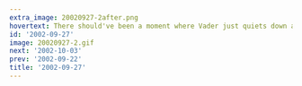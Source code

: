 ```yaml
---
extra_image: 20020927-2after.png
hovertext: There should've been a moment where Vader just quiets down and gets sarcastic with Luke. 'Oh, you lost an arm. Wow, I bet that's super painful. Can't imagine what that's like.'
id: '2002-09-27'
image: 20020927-2.gif
next: '2002-10-03'
prev: '2002-09-22'
title: '2002-09-27'
---
```

